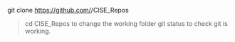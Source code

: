 git clone https://github.com/<Alan-603603>/CISE_Repos
>cd CISE_Repos to change the working folder
>git status to check git is working. 
